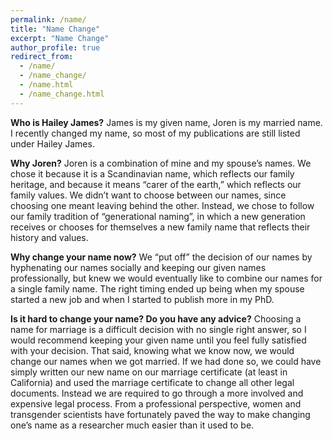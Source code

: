 ```yaml
---
permalink: /name/
title: "Name Change"
excerpt: "Name Change"
author_profile: true
redirect_from: 
  - /name/
  - /name_change/
  - /name.html
  - /name_change.html
---
```


**Who is Hailey James?**
James is my given name, Joren is my married name. I recently changed my name, so most of my publications are still listed under Hailey James.

**Why Joren?**
Joren is a combination of mine and my spouse’s names. We chose it because it is a Scandinavian name, which reflects our family heritage, and because it means “carer of the earth,” which reflects our family values. We didn’t want to choose between our names, since choosing one meant leaving behind the other. Instead, we chose to follow our family tradition of “generational naming”, in which a new generation receives or chooses for themselves a new family name that reflects their history and values.

**Why change your name now?**
We “put off” the decision of our names by hyphenating our names socially and keeping our given names professionally, but knew we would eventually like to combine our names for a single family name. The right timing ended up being when my spouse started a new job and when I started to publish more in my PhD.

**Is it hard to change your name? Do you have any advice?**
Choosing a name for marriage is a difficult decision with no single right answer, so I would recommend keeping your given name until you feel fully satisfied with your decision. That said, knowing what we know now, we would change our names when we got married. If we had done so, we could have simply written our new name on our marriage certificate (at least in California) and used the marriage certificate to change all other legal documents. Instead we are required to go through a more involved and expensive legal process. From a professional perspective, women and transgender scientists have fortunately paved the way to make changing one’s name as a researcher much easier than it used to be.

